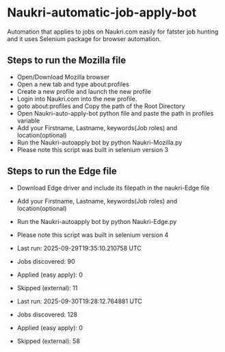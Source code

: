 # Naukri-automatic-job-apply-bot
Automation that applies to jobs on Naukri.com easily for fatster job hunting and it uses Selenium package for browser automation.

## Steps to run the Mozilla file

- Open/Download Mozilla browser
- Open a new tab and type about:profiles
- Create a new profile and launch the new profile
- Login into Naukri.com into the new profile.
- goto about:profiles and Copy the path of the Root Directory
- Open Naukri-auto-apply-bot python file and paste the path in profiles variable
- Add your Firstname, Lastname, keywords(Job roles) and location(optional)
- Run the Naukri-autoapply bot by python Naukri-Mozilla.py
- Please note this script was built in selenium version 3

## Steps to run the Edge file
- Download Edge driver and include its filepath in the naukri-Edge file
- Add your Firstname, Lastname, keywords(Job roles) and location(optional)
- Run the Naukri-autoapply bot by python Naukri-Edge.py
- Please note this script was built in selenium version 4



- Last run: 2025-09-29T19:35:10.210758 UTC
- Jobs discovered: 90
- Applied (easy apply): 0
- Skipped (external): 11


- Last run: 2025-09-30T19:28:12.764881 UTC
- Jobs discovered: 128
- Applied (easy apply): 0
- Skipped (external): 58
